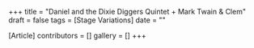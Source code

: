 +++
title = "Daniel and the Dixie Diggers Quintet + Mark Twain & Clem"
draft = false
tags = [Stage Variations]
date = ""

[Article]
contributors = []
gallery = []
+++